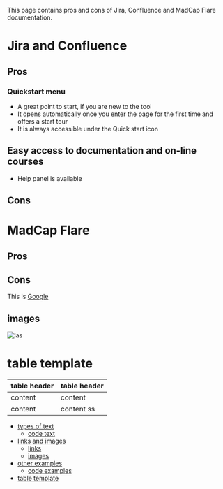 <!-- Introduction -->
This page contains pros and cons of Jira, Confluence and MadCap Flare documentation.


# Jira and Confluence
## Pros

### Quickstart menu

* A great point to start, if you are new to the tool
* It opens automatically once you enter the page for the first time and offers a start tour
* It is always accessible under the Quick start icon

## Easy access to documentation and on-line courses

* Help panel is available 

## Cons

# MadCap Flare

## Pros

## Cons



This is [Google](http://google.com)
<!-- Example for Images -->
## images

![las](las.jpg)


<!-- Example for Tables -->
# table template

| table header | table header |
| ------------ | ------------ |
| content      | content      |
| content      | content   ss   |

<!-- Paragraph after table -->
<!--table of content-->

- [types of text](#types-of-text)
  - [code text](#code-text)
- [links and images](#links-and-images)
  - [links](#links)
  - [images](#images)
- [other examples](#other-examples)
  - [code examples](#code-examples)
- [table template](#table-template)


